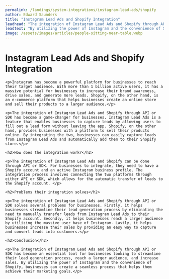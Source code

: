 ```yaml
---
permalink: /landings/system-integrations/instagram-lead-ads/shopify
author: Edward Saunders
title: "Instagram Lead Ads and Shopify Integration"
leadhead: "The integration of Instagram Lead Ads and Shopify through API or SDK has become an essential tool for businesses looking to streamline their lead generation process, reach a larger audience, and increase sales"
leadtext: "By utilizing the power of Instagram and the convenience of Shopify, businesses can create a seamless process that helps them achieve their marketing goals."
image: /assets/images/articles/people-sitting-near-table.webp
---
```

<div class="arttext">	<h1>Instagram Lead Ads and Shopify Integration</h1>

	<p>Instagram has become a powerful platform for businesses to reach their target audience. With more than 1 billion active users, it has a massive potential for businesses to increase their brand awareness, drive sales, and generate more leads. Shopify, on the other hand, is an e-commerce platform that helps businesses create an online store and sell their products to a larger audience.</p>

	<p>The integration of Instagram Lead Ads and Shopify through API or SDK has become a game-changer for businesses. Instagram Lead Ads is a feature that enables businesses to capture leads by allowing users to fill out a lead form without leaving the app. Shopify, on the other hand, provides businesses with a platform to sell their products online. By integrating the two, businesses can easily capture leads from Instagram Lead Ads and automatically add them to their Shopify store.</p>

	<h2>How does the integration work?</h2>

	<p>The integration of Instagram Lead Ads and Shopify can be done through API or SDK. For businesses to integrate, they need to have a Shopify account and an active Instagram business profile. The integration process involves connecting the two platforms through either API or SDK, which allows for the automatic transfer of leads to the Shopify account. </p>

	<h2>Problems their integration solves</h2>

	<p>The integration of Instagram Lead Ads and Shopify through API or SDK solves several problems for businesses. Firstly, it helps businesses streamline their lead generation process by eliminating the need to manually transfer leads from Instagram Lead Ads to their Shopify account. Secondly, it helps businesses reach a larger audience by utilizing the massive user base of Instagram. Lastly, it helps businesses increase their sales by providing an easy way to capture and convert leads into customers.</p>

	<h2>Conclusion</h2>

	<p>The integration of Instagram Lead Ads and Shopify through API or SDK has become an essential tool for businesses looking to streamline their lead generation process, reach a larger audience, and increase sales. By utilizing the power of Instagram and the convenience of Shopify, businesses can create a seamless process that helps them achieve their marketing goals.</p>

</div>